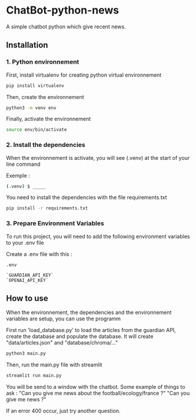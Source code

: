 
# ChatBot-python-news

A simple chatbot python which give recent news.




## Installation



### 1. Python environnement

First, install virtualenv for creating python virtual environnement
```bash
pip install virtualenv
```
Then, create the environnement

```bash
python3 -m venv env
```

Finally, activate the environnement
```bash
source env/bin/activate
```

### 2. Install the dependencies
When the environnement is activate, you will see (.venv) at the start of your line command

Exemple :
```bash
(.venv) $ _____
```

You need to install the dependencies with the file requirements.txt 
```bash
pip install -r requirements.txt
```

### 3. Prepare Environment Variables

To run this project, you will need to add the following environment variables to your .env file

Create a .env file with this :

    .env
    
    `GUARDIAN_API_KEY`
    `OPENAI_API_KEY`

## How to use
When the environnement, the dependencies and the environnement variables are setup, you can use the programm

First run 'load_database.py' to load the articles from the guardian API, create the database and populate the database.
It will create "data/articles.json" and "database/chroma/..."

```bash
python3 main.py
```

Then, run the main.py file with streamlit

```bash
streamlit run main.py
```

You will be send to a window with the chatbot.
Some example of things to ask :
"Can you give me news about the football/ecology/france ?"
"Can you give me news ?"

If an error 400 occur, just try another question.